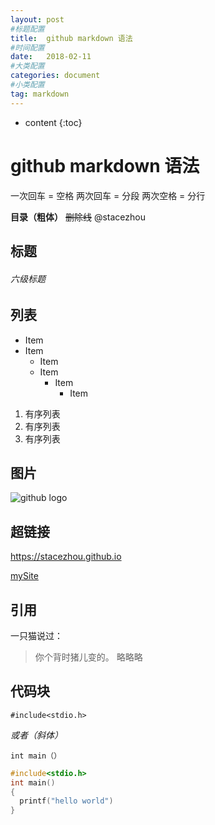 ```yaml
---
layout: post
#标题配置
title:  github markdown 语法
#时间配置
date:   2018-02-11 
#大类配置
categories: document
#小类配置
tag: markdown
---
```


* content
{:toc}



# github markdown 语法

一次回车 = 空格
两次回车 = 分段
两次空格 = 分行

**目录（粗体）**
~~删除线~~
@stacezhou
## 标题
###### 六级标题

## 列表
* Item
* Item
  - Item
  - Item
    - Item
      - Item

1. 有序列表
2. 有序列表
3. 有序列表

## 图片
![github logo](logo.png)

## 超链接
https://stacezhou.github.io

[mySite](https://stacezhou.github.io)

## 引用
一只猫说过：
> 你个背时猪儿变的。
> 略略略

## 代码块
    #include<stdio.h>

*或者（斜体）*
```
int main（）
```

```C
#include<stdio.h>
int main()
{
  printf("hello world")
}
```

